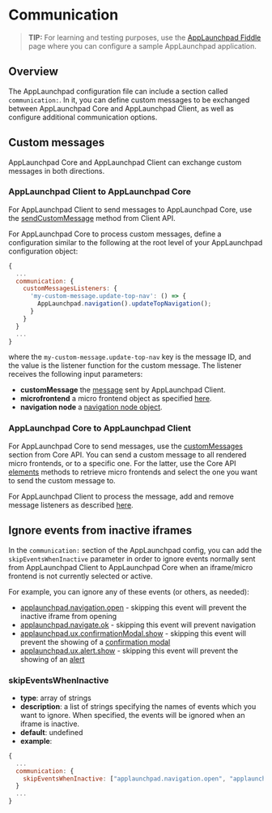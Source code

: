 <!-- meta
{
  "node": {
    "label": "Core/Client communication",
    "category": {
      "label": "Advanced",
      "collapsible": true
    },
    "metaData": {
      "categoryPosition": 7,
      "position": 1
    }
  }
}
meta -->

# Communication

<!-- add-attribute:class:success -->
>**TIP:** For learning and testing purposes, use the [AppLaunchpad Fiddle](https://fiddle.applaunchpad-project.io) page where you can configure a sample AppLaunchpad application.

## Overview

The AppLaunchpad configuration file can include a section called `communication:`. In it, you can define custom messages to be exchanged between AppLaunchpad Core and AppLaunchpad Client, as well as configure additional communication options.  

## Custom messages 

AppLaunchpad Core and AppLaunchpad Client can exchange custom messages in both directions.

### AppLaunchpad Client to AppLaunchpad Core

For AppLaunchpad Client to send messages to AppLaunchpad Core, use the [sendCustomMessage](applaunchpad-client-api.md#sendCustomMessage) method from Client API.

For AppLaunchpad Core to process custom messages, define a configuration similar to the following at the root level of your AppLaunchpad configuration object:

```javascript
{
  ...
  communication: {
    customMessagesListeners: {
      'my-custom-message.update-top-nav': () => {
        AppLaunchpad.navigation().updateTopNavigation();
      }
    }
  }
  ...
}
```
where the `my-custom-message.update-top-nav` key is the message ID, and the value is the listener function for the custom message. The listener receives the following input parameters:
- **customMessage** the [message](applaunchpad-client-api.md#sendCustomMessage) sent by AppLaunchpad Client.
- **microfrontend** a micro frontend object as specified [here](applaunchpad-core-api.md#getMicrofrontends).
- **navigation node** a [navigation node object](navigation-parameters-reference.md#Node-parameters).

### AppLaunchpad Core to AppLaunchpad Client

For AppLaunchpad Core to send messages, use the [customMessages](applaunchpad-core-api.md#customMessages) section from Core API. You can send a custom message to all rendered micro frontends, or to a specific one. For the latter, use the Core API [elements](applaunchpad-core-api.md#elements) methods to retrieve micro frontends and select the one you want to send the custom message to.

For AppLaunchpad Client to process the message, add and remove message listeners as described [here](applaunchpad-client-api.md#addCustomMessageListener).

## Ignore events from inactive iframes

In the `communication:` section of the AppLaunchpad config, you can add the `skipEventsWhenInactive` parameter in order to ignore events normally sent from AppLaunchpad Client to AppLaunchpad Core when an iframe/micro frontend is not currently selected or active. 

For example, you can ignore any of these events (or others, as needed):
- [applaunchpad.navigation.open](https://github.com/davidwl/applaunchpad/blob/master/client/src/linkManager.js#L82) - skipping this event will prevent the inactive iframe from opening
- [applaunchpad.navigate.ok](https://github.com/davidwl/applaunchpad/blob/master/client/src/lifecycleManager.js#L124) - skipping this event will prevent navigation 
- [applaunchpad.ux.confirmationModal.show](https://github.com/davidwl/applaunchpad/blob/master/client/src/uxManager.js#L102) -  skipping this event will prevent the showing of a [confirmation modal](applaunchpad-client-api.md#showconfirmationmodal) 
- [applaunchpad.ux.alert.show](https://github.com/davidwl/applaunchpad/blob/master/client/src/uxManager.js#L172) - skipping this event will prevent the showing of an [alert](applaunchpad-client-api.md#showalert) 

### skipEventsWhenInactive
- **type**: array of strings
- **description**: a list of strings specifying the names of events which you want to ignore. When specified, the events will be ignored when an iframe is inactive. 
- **default**: undefined
- **example**:

```javascript
{
  ...
  communication: {
    skipEventsWhenInactive: ["applaunchpad.navigation.open", "applaunchpad.ux.alert.show"]
  }
  ...
}
```

